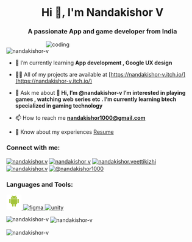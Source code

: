 <h1 align="center">Hi 👋, I'm Nandakishor V</h1>
<h3 align="center">A passionate App and game developer from India</h3>
<img align="right" alt="coding" width="400" src="https://user-images.githubusercontent.com/55389276/140866485-8fb1c876-9a8f-4d6a-98dc-08c4981eaf70.gif"

<p align="left"> <img src="https://komarev.com/ghpvc/?username=nandakishor-v&label=Profile%20views&color=0e75b6&style=flat" alt="nandakishor-v" /> </p>

- 🌱 I’m currently learning **App development , Google UX design**

- 👨‍💻 All of my projects are available at [https://nandakishor-v.itch.io/](https://nandakishor-v.itch.io/)

- 💬 Ask me about **👋 Hi, I’m @nandakishor-v  I’m interested in playing games , watching web series etc . I’m currently learning btech specialized in gaming technology**

- 📫 How to reach me **nandakishor1000@gmail.com**

- 📄 Know about my experiences [Resume](https://drive.google.com/file/d/16TxQaEJdDS6TSIFkRU59ZoR2DFHZQZNV/view?usp=share_link)

<h3 align="left">Connect with me:</h3>
<p align="left">
<a href="https://twitter.com/v_nandakishor" target="blank"><img align="center" src="https://raw.githubusercontent.com/rahuldkjain/github-profile-readme-generator/master/src/images/icons/Social/twitter.svg" alt="nandakishor.v" height="30" width="40" /></a>
<a href="https://www.linkedin.com/in/nandakishor-v-858722209/" target="blank"><img align="center" src="https://raw.githubusercontent.com/rahuldkjain/github-profile-readme-generator/master/src/images/icons/Social/linked-in-alt.svg" alt="nandakishor v" height="30" width="40" /></a>
<a href="https://fb.com/nandakishor.veettikizhi" target="blank"><img align="center" src="https://raw.githubusercontent.com/rahuldkjain/github-profile-readme-generator/master/src/images/icons/Social/facebook.svg" alt="nandakishor.veettikizhi" height="30" width="40" /></a>
<a href="https://instagram.com/nandakishor.v" target="blank"><img align="center" src="https://raw.githubusercontent.com/rahuldkjain/github-profile-readme-generator/master/src/images/icons/Social/instagram.svg" alt="nandakishor.v" height="30" width="40" /></a>
<a href="https://hashnode.com/@MrNobody7010" target="blank"><img align="center" src="https://raw.githubusercontent.com/rahuldkjain/github-profile-readme-generator/master/src/images/icons/Social/hashnode.svg" alt="@nandakishor1000" height="30" width="40" /></a>
</p>

<h3 align="left">Languages and Tools:</h3>
<p align="left"> <a href="https://developer.android.com" target="_blank" rel="noreferrer"> <img src="https://raw.githubusercontent.com/devicons/devicon/master/icons/android/android-original-wordmark.svg" alt="android" width="40" height="40"/> </a> <a href="https://www.figma.com/" target="_blank" rel="noreferrer"> <img src="https://www.vectorlogo.zone/logos/figma/figma-icon.svg" alt="figma" width="40" height="40"/> </a> <a href="https://unity.com/" target="_blank" rel="noreferrer"> <img src="https://www.vectorlogo.zone/logos/unity3d/unity3d-icon.svg" alt="unity" width="40" height="40"/> </a> </p>

<p><img align="left" src="https://github-readme-stats.vercel.app/api/top-langs?username=nandakishor-v&show_icons=true&locale=en&layout=compact" alt="nandakishor-v" /></p>

<p>&nbsp;<img align="center" src="https://github-readme-stats.vercel.app/api?username=nandakishor-v&show_icons=true&locale=en" alt="nandakishor-v" /></p>

<p><img align="center" src="https://github-readme-streak-stats.herokuapp.com/?user=nandakishor-v&" alt="nandakishor-v" /></p>
